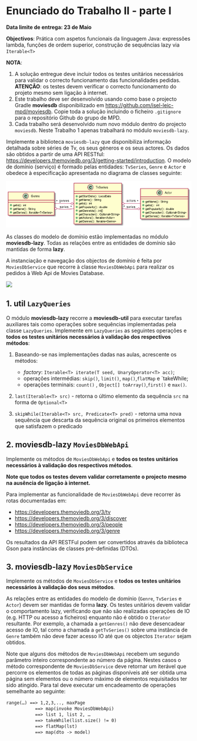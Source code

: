 # Enunciado do Trabalho II - parte I

**Data limite de entrega: 23 de Maio**

**Objectivos**: Prática com aspetos funcionais da linguagem Java: expressões lambda,
funções de ordem superior, construção de sequências lazy via `Iterable<T>`

**NOTA**: 
1.  A solução entregue deve incluir todos os testes unitários necessários para
    validar o correcto funcionamento das funcionalidades pedidas. 
    **ATENÇÃO**: os testes devem verificar o correcto funcionamento do projeto mesmo sem
    ligação à internet.
2.  Este trabalho deve ser desenvolvido usando como base o projecto Gradle
    **moviesdb** disponibilizado em https://github.com/isel-leic-mpd/moviesdb.
    Copie toda a solução incluindo o ficheiro `.gitignore` para o repositório
    Github do grupo de MPD.
3.  Cada trabalho será desenvolvido num novo módulo dentro do projecto
    `moviesdb`. Neste Trabalho 1 apenas trabalhará no módulo 
    `moviesdb-lazy`.

Implemente a biblioteca `moviesdb-lazy` que disponibiliza informação detalhada
sobre séries de Tv, os seus géneros e os seus actores. 
Os dados são obtidos a partir de uma API RESTful:
https://developers.themoviedb.org/3/getting-started/introduction.
O modelo de domínio (serviço) é formado pelas entidades: `TvSeries`, `Genre` e `Actor` e obedece à
especificação apresentada no diagrama de classes seguinte:

<img src="assets/model.png" width="800px"/> 

As classes do modelo de domínio estão implementadas no módulo **moviesdb-lazy**.
Todas as relações entre as entidades de domínio são mantidas de forma **lazy**.

A instanciação e navegação dos objectos de domínio é feita por
`MoviesDbService` que recorre à classe `MoviesDbWebApi` para realizar os pedidos à
Web Api de Movies Database.
 
<img src="assets/service.png" width="800px"/> 

## 1. **util** `LazyQueries`

O módulo **moviesdb-lazy**  recorre a **moviesdb-util** para executar tarefas
auxiliares tais como operações sobre sequências implementadas pela classe
`LazyQueries`.
Implemente em `LazyQueries` as seguintes operações e **todos os testes unitários
necessários à validação dos respectivos métodos**:

1. Baseando-se nas implementações dadas nas aulas, acrescente os métodos:
   * _factory_: `Iterable<T> iterate(T seed, UnaryOperator<T> acc)`;
   * operações intermédias:   `skip()`, `limit()`, `map()`,`flatMap` e `takeWhile;
   * operações terminais: `count()` , `Object[] toArray()`,`first()` e `max()`.
 
3. `last(Iterable<T> src)` - retorna o último elemento da sequência `src` na forma de `Optional<T>`
4. `skipWhile(Iterable<T> src, Predicate<T> pred)` - retorna uma nova sequência que descarta da sequência original os primeiros
    elementos que satisfazem o predicado
 


## 2. **moviesdb-lazy** `MoviesDbWebApi`

Implemente os métodos de `MoviesDbWebApi` e **todos os testes unitários
necessários à validação dos respectivos métodos**.

**Note que todos os testes devem validar corretamente o projecto mesmo
na ausência de ligação  à internet.**

Para implementar as funcionalidade de `MoviesDbWebApi` deve recorrer às rotas documentadas em:
  * https://developers.themoviedb.org/3/tv
  * https://developers.themoviedb.org/3/discover
  * https://developers.themoviedb.org/3/people
  * https://developers.themoviedb.org/3/genre

Os resultados da API RESTFul podem ser convertidos através da biblioteca Gson
para instâncias de classes pré-definidas (DTOs).


## 3. **moviesdb-lazy** `MoviesDbService`

Implemente os métodos de ` MoviesDbService ` e **todos os testes unitários
necessários à validação dos seus métodos**.

As relações entre as entidades do modelo de domínio (`Genre`, `TvSeries` e `Actor`)
devem ser mantidas de forma **lazy**.
Os testes unitários devem validar o comportamento lazy, verificando que não são realizadas
operações de IO (e.g. HTTP ou acesso a ficheiros) enquanto não é obtido o `Iterator` resultante.
Por exemplo, a chamada a `getGenres()` não deve desencadear acesso de IO, tal como a chamada 
a `getTvSeries()` sobre uma instância de `Genre` também não deve fazer acesso IO até que os objectos 
`Iterator` sejam obtidos.

Note que alguns dos métodos de `MoviesDbWebApi` recebem um segundo parâmetro
inteiro correspondente ao número da página.
Nestes casos o método correspondente de `MoviesDbService` deve retornar um iterável
que percorre os elementos de todas as páginas disponíveis até ser obtida uma
página sem elementos ou o número máximo de elementos requisitados ter sido atingido.
Para tal deve executar um encadeamento de operações semelhante ao seguinte:

```
range(…) ==> 1,2,3,.., maxPage 
           ==> map(invoke MoviesDbWebApi) 
           ==> list 1, list 2, … 
           ==> takeWhile(list.size() != 0) 
           ==> flatMap(lst) 
           ==> map(dto -> model)
```